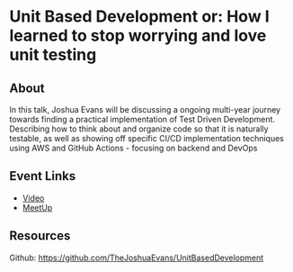 # Unit Based Development or: How I learned to stop worrying and love unit testing

## About

In this talk, Joshua Evans will be discussing a ongoing multi-year journey towards finding a practical implementation of Test Driven Development. Describing how to think about and organize code so that it is naturally testable, as well as showing off specific CI/CD implementation techniques using AWS and GitHub Actions - focusing on backend and DevOps

## Event Links

- [Video](https://www.youtube.com/watch?v=LPQnKAmuEKQ)
- [MeetUp](https://www.meetup.com/eugenewebdevs/events/293390996/)

## Resources

Github: https://github.com/TheJoshuaEvans/UnitBasedDevelopment
